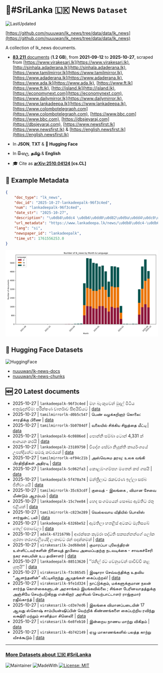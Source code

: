 # 📄#SriLanka 🇱🇰 News `Dataset`

![LastUpdated](https://img.shields.io/badge/last_updated-2025--10--27_14:47:43-green)

[https://github.com/nuuuwan/lk_news/tree/data/data/lk_news](https://github.com/nuuuwan/lk_news/tree/data/data/lk_news)

A collection of lk_news documents.

- [**83,211** documents](https://github.com/nuuuwan/lk_news/tree/data/data/lk_news) (**1.2 GB**), from **2021-09-12** to **2025-10-27**, scraped from [https://www.virakesari.lk](https://www.virakesari.lk), [http://sinhala.adaderana.lk](http://sinhala.adaderana.lk), [https://www.tamilmirror.lk](https://www.tamilmirror.lk), [https://www.adaderana.lk](https://www.adaderana.lk), [https://www.ada.lk](https://www.ada.lk), [https://www.ft.lk](https://www.ft.lk), [http://island.lk](http://island.lk), [https://economynext.com](https://economynext.com), [https://www.dailymirror.lk](https://www.dailymirror.lk), [https://www.lankadeepa.lk](https://www.lankadeepa.lk), [https://www.colombotelegraph.com](https://www.colombotelegraph.com), [https://www.bbc.com](https://www.bbc.com), [https://dbsjeyaraj.com](https://dbsjeyaraj.com), [https://www.newsfirst.lk](https://www.newsfirst.lk) & [https://english.newsfirst.lk](https://english.newsfirst.lk)

- In **JSON**, **TXT** & **🤗 Hugging Face**

- In **සිංහල**, **தமிழ்** & **English**

- 🎓 Cite as **[arXiv:2510.04124](https://arxiv.org/abs/2510.04124) [cs.CL]**

## 📝 Example Metadata

```json
{
    "doc_type": "lk_news",
    "doc_id": "2025-10-27-lankadeepalk-96f3c4ed",
    "num": "lankadeepalk-96f3c4ed",
    "date_str": "2025-10-27",
    "description": "\u0db8\u0dc4 \u0db6\u0dd0\u0d82\u0d9a\u0dd4\u0dc0\u0dd9\u0db1\u0dca \u0db8\u0dd4\u0daf\u0dbd\u0dca \u0db8\u0dd2\u0da7\u0dd2\u0dba  \u0d85\u0dad\u0dd4\u0dbb\u0dd4\u0daf\u0db1\u0dca\u0dc0\u0dd3\u0db8: \u0db4\u0dbb\u0dd3\u0d9a\u0dca\u0dc2\u0dab \u0dc0\u0dcf\u0dbb\u0dca\u0dad\u0dcf\u0dc0 \u0dc3\u0dd3\u0d85\u0dba\u0dd2\u0da9\u0dd2\u0dba\u0da7",
    "url_metadata": "https://www.lankadeepa.lk/news/\u0db8\u0dc4-\u0db6\u0d9a\u0dc0\u0db1-\u0db8\u0daf\u0dbd-\u0db8\u0da7\u0dba-\u0d85\u0dad\u0dbb\u0daf\u0db1\u0dc0\u0db8-\u0db4\u0dbb\u0d9a\u0dc2\u0dab-\u0dc0\u0dbb\u0dad\u0dc0-\u0dc3\u0d85\u0dba\u0da9\u0dba\u0da7/101-682152",
    "lang": "si",
    "newspaper_id": "lankadeepalk",
    "time_ut": 1761556253.0
}
```

![Chart](https://raw.githubusercontent.com/nuuuwan/lk_news/refs/heads/data/data/lk_news/docs_by_month_and_lang.png)

## 🤗 Hugging Face Datasets

![HuggingFace](https://img.shields.io/badge/-HuggingFace-FDEE21?style=for-the-badge&logo=HuggingFace)

- [nuuuwan/lk-news-docs](https://huggingface.co/datasets/nuuuwan/lk-news-docs)
- [nuuuwan/lk-news-chunks](https://huggingface.co/datasets/nuuuwan/lk-news-chunks)

## 🆕 20 Latest documents

- 2025-10-27 | `lankadeepalk-96f3c4ed` | මහ බැංකුවෙන් මුදල් මිටිය  අතුරුදන්වීම: පරීක්ෂණ වාර්තාව සීඅයිඩියට | [data](https://github.com/nuuuwan/lk_news/tree/data/data/lk_news/2020s/2025/2025-10-27-lankadeepalk-96f3c4ed)
- 2025-10-27 | `tamilmirrorlk-d0b5c547` | பெண் வழக்கறிஞர் கொலை: சாரதிக்கு பிணை | [data](https://github.com/nuuuwan/lk_news/tree/data/data/lk_news/2020s/2025/2025-10-27-tamilmirrorlk-d0b5c547)
- 2025-10-27 | `tamilmirrorlk-5b0784df` | வலையில் சிக்கிய  சிறுத்தை மீட்பு | [data](https://github.com/nuuuwan/lk_news/tree/data/data/lk_news/2020s/2025/2025-10-27-tamilmirrorlk-5b0784df)
- 2025-10-27 | `lankadeepalk-6c0886ed` | පොන්නි සම්බා ටොන් 4,331 ක් ආනයන කරයි | [data](https://github.com/nuuuwan/lk_news/tree/data/data/lk_news/2020s/2025/2025-10-27-lankadeepalk-6c0886ed)
- 2025-10-27 | `lankadeepalk-23189750` | විදේශ සේවා නියුක්ති කාර්යංශයේ උපන්දිනේට සමරු කවරයක් | [data](https://github.com/nuuuwan/lk_news/tree/data/data/lk_news/2020s/2025/2025-10-27-lankadeepalk-23189750)
- 2025-10-27 | `tamilmirrorlk-ef94c21b` | அஸ்வெசும தரவு: உலக வங்கி பிரதிநிதிகள் அதிரடி | [data](https://github.com/nuuuwan/lk_news/tree/data/data/lk_news/2020s/2025/2025-10-27-tamilmirrorlk-ef94c21b)
- 2025-10-27 | `lankadeepalk-5c062fa3` | කොළඹ-ගම්පහ මතෙන් කප් ගසයි | [data](https://github.com/nuuuwan/lk_news/tree/data/data/lk_news/2020s/2025/2025-10-27-lankadeepalk-5c062fa3)
- 2025-10-27 | `lankadeepalk-5f478a74` | මන්ත්‍රීලාට රැකවරණ ඉල්ලා  සජබ ජිනීවා යයි | [data](https://github.com/nuuuwan/lk_news/tree/data/data/lk_news/2020s/2025/2025-10-27-lankadeepalk-5f478a74)
- 2025-10-27 | `tamilmirrorlk-35c63cdf` | குவைத் -  இலங்கை , விமான சேவை மீண்டும் ஆரம்பம் | [data](https://github.com/nuuuwan/lk_news/tree/data/data/lk_news/2020s/2025/2025-10-27-tamilmirrorlk-35c63cdf)
- 2025-10-27 | `lankadeepalk-15c7ee84` | හෙද  සංගමයෙන් සෞඛ්‍ය ඇමතිට රතු එළියක් | [data](https://github.com/nuuuwan/lk_news/tree/data/data/lk_news/2020s/2025/2025-10-27-lankadeepalk-15c7ee84)
- 2025-10-27 | `tamilmirrorlk-c823e289` | வெல்லவாய வீதியில் பொலிஸ் சார்ஜன்ட் பலி | [data](https://github.com/nuuuwan/lk_news/tree/data/data/lk_news/2020s/2025/2025-10-27-tamilmirrorlk-c823e289)
- 2025-10-27 | `lankadeepalk-6326be52` | ඇමතිලා හතළිස් අටකට  මැතිසබේ තෙල් එපාවෙලා | [data](https://github.com/nuuuwan/lk_news/tree/data/data/lk_news/2020s/2025/2025-10-27-lankadeepalk-6326be52)
- 2025-10-27 | `adalk-6721679b` | ආරක්ෂක කැමරා පද්ධති සකසන්නන්ගේ ලෝක ශූරතා තරගාවලියේදි ලංකාවට රන් පදක්කමක් | [data](https://github.com/nuuuwan/lk_news/tree/data/data/lk_news/2020s/2025/2025-10-27-adalk-6721679b)
- 2025-10-27 | `virakesarilk-2ed68eb8` | குமாரப்பா புலேந்திரன் உள்ளிட்டவர்களின் நினைவுத் தூபியை அமைப்பதற்கு நடவடிக்கை - சாவகச்சேரி நகர சபையின் உப தவிசாளர் | [data](https://github.com/nuuuwan/lk_news/tree/data/data/lk_news/2020s/2025/2025-10-27-virakesarilk-2ed68eb8)
- 2025-10-27 | `lankadeepalk-88513620` | ’’රනිල් රට වෙනුවෙන් පාවිච්චි කළ යුතුයි’’ | [data](https://github.com/nuuuwan/lk_news/tree/data/data/lk_news/2020s/2025/2025-10-27-lankadeepalk-88513620)
- 2025-10-27 | `virakesarilk-f3c865d5` | இஷாரா செவ்வந்திக்கு உதவிய “ஆனந்தனின்” வீட்டிலிருந்து ஆயுதங்கள் கைப்பற்றல்! | [data](https://github.com/nuuuwan/lk_news/tree/data/data/lk_news/2020s/2025/2025-10-27-virakesarilk-f3c865d5)
- 2025-10-27 | `virakesarilk-9fe1d324` | நாட்டுக்கும், மக்களுக்குமான நலன் சார்ந்த கொள்கைகளுடன் அரசாங்கம் இயங்கவில்லை ; சிங்கள பேரினவாதத்துக்கு அஞ்சியே செயற்படுகிறது என்கிறார் அரசியல் செயற்பாட்டாளர் ராஜ்குமார் ரஜீவ்காந்த் | [data](https://github.com/nuuuwan/lk_news/tree/data/data/lk_news/2020s/2025/2025-10-27-virakesarilk-9fe1d324)
- 2025-10-27 | `virakesarilk-cd3e7ed6` | இலங்கை விமானப்படையின் 17 ஆவது ஸ்கொஷ் சாம்பியன்ஷிப்பின் வெற்றிக் கிண்ணங்களை கைப்பற்றிய ரவிந்து லக்ஷிரி மற்றும் சானித்மா சினெலி! | [data](https://github.com/nuuuwan/lk_news/tree/data/data/lk_news/2020s/2025/2025-10-27-virakesarilk-cd3e7ed6)
- 2025-10-27 | `virakesarilk-6e8feb10` | இன்றைய நாணய மாற்று விகிதம் | [data](https://github.com/nuuuwan/lk_news/tree/data/data/lk_news/2020s/2025/2025-10-27-virakesarilk-6e8feb10)
- 2025-10-27 | `virakesarilk-4b742149` | ஏழு மாகாணங்களில் பலத்த காற்று வீசக்கூடும் | [data](https://github.com/nuuuwan/lk_news/tree/data/data/lk_news/2020s/2025/2025-10-27-virakesarilk-4b742149)

---

### [More Datasets about 🇱🇰 #SriLanka](https://github.com/nuuuwan/lk_datasets)

![Maintainer](https://img.shields.io/badge/maintainer-nuuuwan-red)
![MadeWith](https://img.shields.io/badge/made_with-python-blue)
[![License: MIT](https://img.shields.io/badge/License-MIT-yellow.svg)](https://opensource.org/licenses/MIT)
